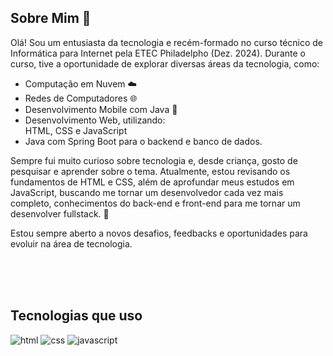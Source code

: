 ## Sobre Mim 👋
Olá! Sou um entusiasta da tecnologia e recém-formado no curso técnico de Informática para Internet pela ETEC Philadelpho (Dez. 2024). Durante o curso, tive a oportunidade de explorar diversas áreas da tecnologia, como:

<ul>
<li> Computação em Nuvem ☁️ </li>
<li> Redes de Computadores 🌐 </li>
<li> Desenvolvimento Mobile com Java 📱 </li>
<li> Desenvolvimento Web, utilizando: </li>
HTML, CSS e JavaScript 
<li> Java com Spring Boot para o backend e banco de dados. </li>
</ul>
Sempre fui muito curioso sobre tecnologia e, desde criança, gosto de pesquisar e aprender sobre o tema. Atualmente, estou revisando os fundamentos de HTML e CSS, além de aprofundar meus estudos em JavaScript, buscando me tornar um desenvolvedor cada vez mais completo, conhecimentos do back-end e front-end para me tornar um desenvolver fullstack. 🚀

Estou sempre aberto a novos desafios, feedbacks e oportunidades para evoluir na área de tecnologia. 

<br>
<br>
<br>

## Tecnologias que uso
![html](https://img.shields.io/badge/HTML5-E34F26?style=for-the-badge&logo=html5&logoColor=white)
![css](https://img.shields.io/badge/CSS3-1572B6?style=for-the-badge&logo=css3&logoColor=white)
![javascript](https://img.shields.io/badge/JavaScript-F7DF1E?style=for-the-badge&logo=javascript&logoColor=black)
